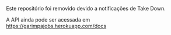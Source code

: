 Este repositório foi removido devido a notificações de Take Down.


A API ainda pode ser acessada em https://garimpajobs.herokuapp.com/docs
